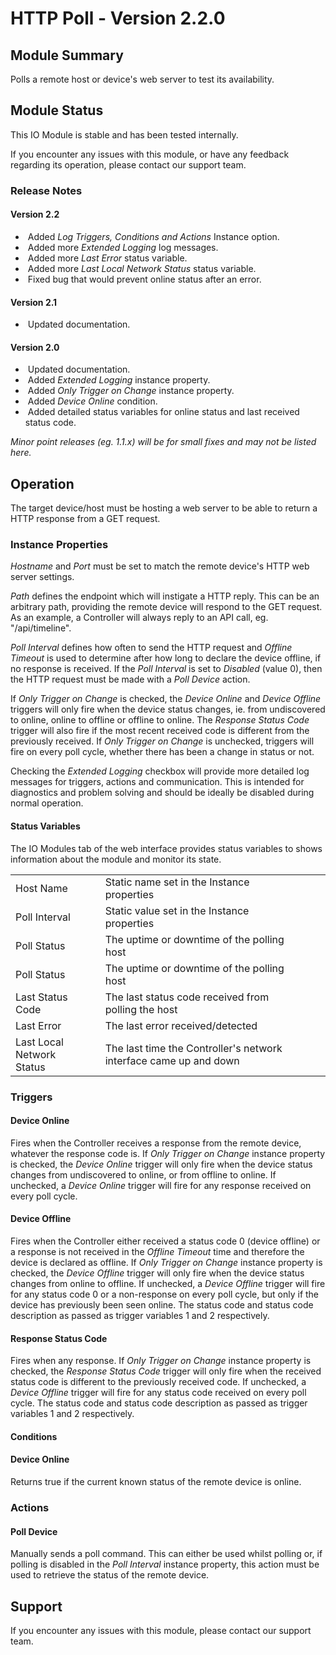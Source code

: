 # HTTP Poll - Version 2.2.0

[//]: # (THIS IS WHAT A COMMENT LOOKS LIKE)

## Module Summary

Polls a remote host or device's web server to test its availability.

## Module Status

This IO Module is stable and has been tested internally.

If you encounter any issues with this module, or have any feedback regarding its operation, please contact our support team.

[//]: # (### Module Scope)
[//]: # (If important to mention explain the limitations and things this module cannot perform)

### Release Notes

#### Version 2.2

* &nbsp;Added *Log Triggers, Conditions and Actions* Instance option.
* &nbsp;Added more *Extended Logging* log messages.
* &nbsp;Added more *Last Error* status variable.
* &nbsp;Added more *Last Local Network Status* status variable.
* &nbsp;Fixed bug that would prevent online status after an error.

#### Version 2.1

* &nbsp;Updated documentation.

#### Version 2.0

* &nbsp;Updated documentation.
* &nbsp;Added *Extended Logging* instance property.
* &nbsp;Added *Only Trigger on Change* instance property.
* &nbsp;Added *Device Online* condition.
* &nbsp;Added detailed status variables for online status and last received status code.

*Minor point releases (eg. 1.1.x) will be for small fixes and may not be listed here.*

[//]: # (## Requirements)
[//]: # (Mention any pre-requisites needed before setting up the module in terms of hardware, subscriptions, APIs)

[//]: # (## Configuration)
[//]: # (Mention any setup aspects the user should note that are generally done outside the Designer interface)

## Operation

The target device/host must be hosting a web server to be able to return a HTTP response from a GET request.

### Instance Properties

*Hostname* and *Port* must be set to match the remote device's HTTP web server settings.

*Path* defines the endpoint which will instigate a HTTP reply. This can be an arbitrary path, providing the remote device will respond to the GET request. As an example, a Controller will always reply to an API call, eg. "/api/timeline".

*Poll Interval* defines how often to send the HTTP request and *Offline Timeout* is used to determine after how long to declare the device offline, if no response is received. If the *Poll Interval* is set to *Disabled* (value 0), then the HTTP request must be made with a *Poll Device* action.

If *Only Trigger on Change* is checked, the *Device Online* and *Device Offline* triggers will only fire when the device status changes, ie. from undiscovered to online, online to offline or offline to online. The *Response Status Code* trigger will also fire if the most recent received code is different from the previously received. If *Only Trigger on Change* is unchecked, triggers will fire on every poll cycle, whether there has been a change in status or not.

Checking the *Extended Logging* checkbox will provide more detailed log messages for triggers, actions and communication. This is intended for diagnostics and problem solving and should be ideally be disabled during normal operation.

#### Status Variables

The IO Modules tab of the web interface provides status variables to shows information about the module and monitor its state.

<table>
    <tbody>
    <tr class="separator"></tr>
    <tr>
        <td>Host Name</td>
        <td>Static name set in the Instance properties</td>
        <td></td>
        <td></td>
        <td></td>
    </tr>
    <tr>
        <td>Poll Interval</td>
        <td>Static value set in the Instance properties</td>
        <td></td>
        <td></td>
        <td></td>
    </tr>
    <tr>
        <td>Poll Status</td>
        <td>The uptime or downtime of the polling host</td>
        <td></td>
        <td></td>
        <td></td>
    </tr>
        <tr>
        <td>Poll Status</td>
        <td>The uptime or downtime of the polling host</td>
        <td></td>
        <td></td>
        <td></td>
    </tr>
    <tr>
        <td>Last Status Code</td>
        <td>The last status code received from polling the host</td>
        <td></td>
        <td></td>
        <td></td>
    </tr>
    <tr>
        <td>Last Error</td>
        <td>The last error received/detected</td>
        <td></td>
        <td></td>
        <td></td>
    </tr>
    <tr>
        <td>Last Local Network Status&nbsp;&nbsp;&nbsp;</td>
        <td>The last time the Controller's network interface came up and down</td>
        <td></td>
        <td></td>
        <td></td>
    </tr>
    <tr class="separator"></tr>
    </tbody>
</table>

### Triggers

#### Device Online

Fires when the Controller receives a response from the remote device, whatever the response code is. If *Only Trigger on Change* instance property is checked, the *Device Online* trigger will only fire when the device status changes from undiscovered to online, or from offline to online. If unchecked, a *Device Online* trigger will fire for any response received on every poll cycle.

#### Device Offline

Fires when the Controller either received a status code 0 (device offline) or a response is not received in the *Offline Timeout* time and therefore the device is declared as offline. If *Only Trigger on Change* instance property is checked, the *Device Offline* trigger will only fire when the device status changes from online to offline. If unchecked, a *Device Offline* trigger will fire for any status code 0 or a non-response on every poll cycle, but only if the device has previously been seen online. The status code and status code description as passed as trigger variables 1 and 2 respectively.

#### Response Status Code

Fires when any response. If *Only Trigger on Change* instance property is checked, the *Response Status Code* trigger will only fire when the received status code is different to the previously received code. If unchecked, a *Device Offline* trigger will fire for any status code received on every poll cycle. The status code and status code description as passed as trigger variables 1 and 2 respectively.

#### Conditions

#### Device Online

Returns true if the current known status of the remote device is online.

### Actions

#### Poll Device

Manually sends a poll command. This can either be used whilst polling or, if polling is disabled in the *Poll Interval* instance property, this action must be used to retrieve the status of the remote device.

[//]: # (### Conditions)
[//]: # (Conditions are other criteria that need to be met after a trigger to activate an Action)

[//]: # (### Actions)
[//]: # (This is the end result started by a trigger)

[//]: # (### Variables)
[//]: # (Variables are a way of collecting numbers from inputs and using them in actions)

## Support

If you encounter any issues with this module, please contact our support team.

[//]: # (### Module Use Example)
[//]: # (If relevant to documentation give examples of module use)

[//]: # (### Further Notes)
[//]: # (Possible location for further notes, may not be used)
